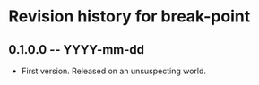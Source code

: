 # Revision history for break-point

## 0.1.0.0 -- YYYY-mm-dd

* First version. Released on an unsuspecting world.
